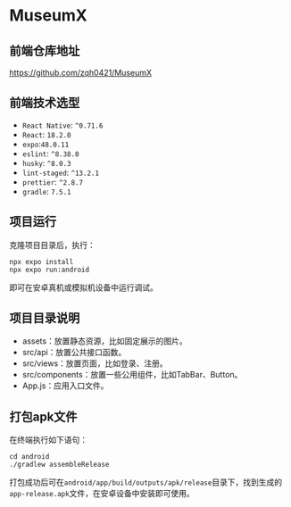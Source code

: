 # MuseumX

## 前端仓库地址
https://github.com/zqh0421/MuseumX

## 前端技术选型
- `React Native`: `^0.71.6`
- `React`: `18.2.0`
- `expo`:`48.0.11`
- `eslint`: `^8.38.0`
- `husky`: `^8.0.3`
- `lint-staged`: `^13.2.1`
- `prettier`: `^2.8.7`
- `gradle`: `7.5.1`

## 项目运行
克隆项目目录后，执行：
```
npx expo install
npx expo run:android
```
即可在安卓真机或模拟机设备中运行调试。

## 项目目录说明
- assets：放置静态资源，比如固定展示的图片。
- src/api：放置公共接口函数。
- src/views：放置页面，比如登录、注册。
- src/components：放置一些公用组件，比如TabBar、Button。
- App.js：应用入口文件。

## 打包apk文件
在终端执行如下语句：
```
cd android
./gradlew assembleRelease
```

打包成功后可在`android/app/build/outputs/apk/release`目录下，找到生成的`app-release.apk`文件，在安卓设备中安装即可使用。

